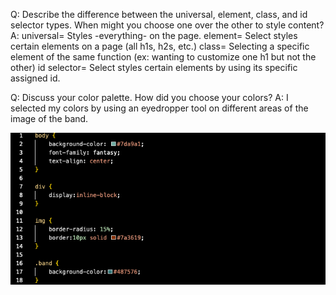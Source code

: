 Q: Describe the difference between the universal, element, class, and id selector types. When might you choose one over the other to style content?
A:
universal= Styles -everything- on the page.
element= Select styles certain elements on a page (all h1s, h2s, etc.)
class= Selecting a specific element of the same function (ex: wanting to customize one h1 but not the other)
id selector= Select styles certain elements by using its specific assigned id.



Q: Discuss your color palette. How did you choose your colors?
A: I selected my colors by using an eyedropper tool on different areas of the image of the band.

![screenshot](./images/hw10.png)


